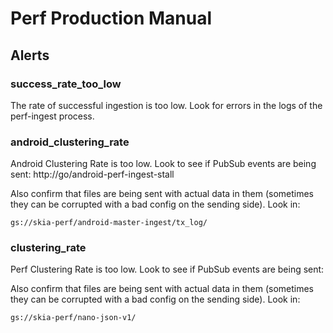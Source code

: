 # Perf Production Manual

## Alerts

### success_rate_too_low

The rate of successful ingestion is too low. Look for errors in the logs of the
perf-ingest process.

### android_clustering_rate

Android Clustering Rate is too low. Look to see if PubSub events are being sent:
http://go/android-perf-ingest-stall

Also confirm that files are being sent with actual data in them (sometimes they
can be corrupted with a bad config on the sending side). Look in:

    gs://skia-perf/android-master-ingest/tx_log/

### clustering_rate

Perf Clustering Rate is too low. Look to see if PubSub events are being sent:

Also confirm that files are being sent with actual data in them (sometimes they
can be corrupted with a bad config on the sending side). Look in:

    gs://skia-perf/nano-json-v1/
